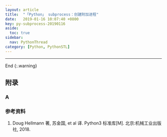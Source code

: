```yaml
---
layout: article
title:  "「Python」 subprocess：创建附加进程"
date:   2019-01-16 10:07:40 +0800
key: py-subprocess-20190116
aside:
  toc: true
sidebar:
  nav: PythonThread
category: [Python, PythonSTL]
---
```



-------------------  
 End
{:.warning}  



## 附录
### A

### 参考资料
1. Doug Hellmann 著, 苏金国, et al 译. Python3 标准库[M]. 北京:机械工业出版社, 2018.
